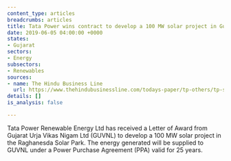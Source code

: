 ```yaml
---
content_type: articles
breadcrumbs: articles
title: Tata Power wins contract to develop a 100 MW solar project in Gujarat
date: 2019-06-05 04:00:00 +0000
states:
- Gujarat
sectors:
- Energy
subsectors:
- Renewables
sources:
- name: The Hindu Business Line
  url: https://www.thehindubusinessline.com/todays-paper/tp-others/tp-states/article27359364.ece
details: []
is_analysis: false

---
```

Tata Power Renewable Energy Ltd has received a Letter of Award from Gujarat Urja Vikas Nigam Ltd (GUVNL) to develop a 100 MW solar project in the Raghanesda Solar Park. The energy generated will be supplied to GUVNL under a Power Purchase Agreement (PPA) valid for 25 years.